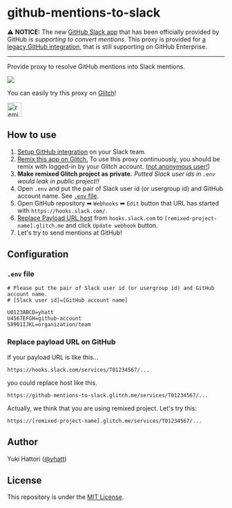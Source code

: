 github-mentions-to-slack
========================

:warning: **NOTICE:** The new [GitHub Slack app](https://slack.github.com/) that has been officially provided by GitHub is *supporting to convert mentions*. This proxy is provided for [a legacy GitHub integration](https://slack.com/apps/A0F7YS2SX-github-notifications-legacy), that is still supporting on GitHub Enterprise.

---

Provide proxy to resolve GitHub mentions into Slack mentions.

![](https://user-images.githubusercontent.com/3993388/34387761-54c074c4-eb73-11e7-8c72-29def8c413dd.png)

You can easily try this proxy on [Glitch](https://glitch.com/~github-mentions-to-slack)!

<a href="https://glitch.com/edit/#!/remix/github-mentions-to-slack">
  <img src="https://cdn.glitch.com/2bdfb3f8-05ef-4035-a06e-2043962a3a13%2Fremix%402x.png?1513093958726" height="33" alt="remix button" aria-label="remix">
</a>

## How to use

1. [Setup GitHub integration](https://slack.com/apps/A0F7YS2SX-github) on your Slack team.
2. [Remix this app on Glitch.](https://glitch.com/edit/#!/remix/github-mentions-to-slack) To use this proxy continuously, you should be remix with logged-in by your Glitch account. ([not anonymous user!](https://glitch.com/faq#restrictions))
3. **Make remixed Glitch project as private.** *Putted Slack user ids  in `.env` would leak in public project!!*
4. Open `.env` and put the pair of Slack user id (or usergroup id) and GitHub account name. See [`.env` file](#env-file).
5. Open GitHub repository ➡ `Webhooks` ➡ `Edit` button that URL has started with `https://hooks.slack.com/`.
6. [Replace Payload URL host](#replace-payload-url-on-github) from `hooks.slack.com` to `[remixed-project-name].glitch.me` and click `Update webhook` button.
7. Let's try to send mentions at GitHub!

## Configuration

### `.env` file

```shell
# Please put the pair of Slack user id (or usergroup id) and GitHub account name.
# [Slack user id]=[GitHub account name]

U0123ABCD=yhatt
U4567EFGH=github-account
S8901IJKL=organization/team
```

### Replace payload URL on GitHub

If your payload URL is like this...

```
https://hooks.slack.com/services/T01234567/...
```

you could replace host like this.

```
https://github-mentions-to-slack.glitch.me/services/T01234567/...
```

Actually, we think that you are using remixed project. Let's try this:

```
https://[remixed-project-name].glitch.me/services/T01234567/...
```

## Author

Yuki Hattori ([@yhatt](https://github.com/yhatt/))

## License

This repository is under the [MIT License](LICENSE.md).
